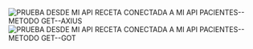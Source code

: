 ![PRUEBA DESDE MI API RECETA CONECTADA A MI API PACIENTES-- METODO GET--AXIUS](/imagenes/image.png)
![PRUEBA DESDE MI API RECETA CONECTADA A MI API PACIENTES-- METODO GET--GOT](/imagenes/image2.png)